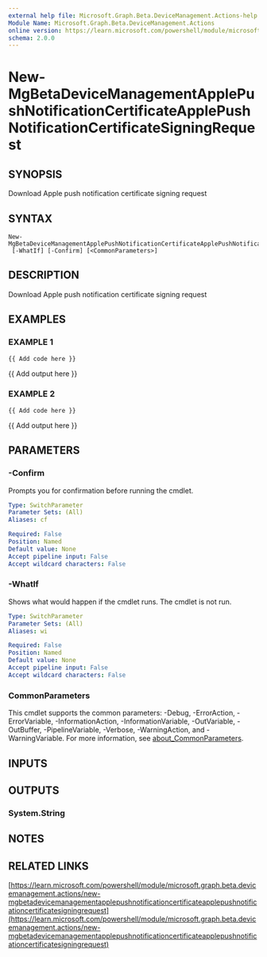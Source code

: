 ```yaml
---
external help file: Microsoft.Graph.Beta.DeviceManagement.Actions-help.xml
Module Name: Microsoft.Graph.Beta.DeviceManagement.Actions
online version: https://learn.microsoft.com/powershell/module/microsoft.graph.beta.devicemanagement.actions/new-mgbetadevicemanagementapplepushnotificationcertificateapplepushnotificationcertificatesigningrequest
schema: 2.0.0
---
```


# New-MgBetaDeviceManagementApplePushNotificationCertificateApplePushNotificationCertificateSigningRequest

## SYNOPSIS
Download Apple push notification certificate signing request

## SYNTAX

```
New-MgBetaDeviceManagementApplePushNotificationCertificateApplePushNotificationCertificateSigningRequest
 [-WhatIf] [-Confirm] [<CommonParameters>]
```

## DESCRIPTION
Download Apple push notification certificate signing request

## EXAMPLES

### EXAMPLE 1
```
{{ Add code here }}
```

{{ Add output here }}

### EXAMPLE 2
```
{{ Add code here }}
```

{{ Add output here }}

## PARAMETERS

### -Confirm
Prompts you for confirmation before running the cmdlet.

```yaml
Type: SwitchParameter
Parameter Sets: (All)
Aliases: cf

Required: False
Position: Named
Default value: None
Accept pipeline input: False
Accept wildcard characters: False
```

### -WhatIf
Shows what would happen if the cmdlet runs.
The cmdlet is not run.

```yaml
Type: SwitchParameter
Parameter Sets: (All)
Aliases: wi

Required: False
Position: Named
Default value: None
Accept pipeline input: False
Accept wildcard characters: False
```

### CommonParameters
This cmdlet supports the common parameters: -Debug, -ErrorAction, -ErrorVariable, -InformationAction, -InformationVariable, -OutVariable, -OutBuffer, -PipelineVariable, -Verbose, -WarningAction, and -WarningVariable. For more information, see [about_CommonParameters](http://go.microsoft.com/fwlink/?LinkID=113216).

## INPUTS

## OUTPUTS

### System.String
## NOTES

## RELATED LINKS

[https://learn.microsoft.com/powershell/module/microsoft.graph.beta.devicemanagement.actions/new-mgbetadevicemanagementapplepushnotificationcertificateapplepushnotificationcertificatesigningrequest](https://learn.microsoft.com/powershell/module/microsoft.graph.beta.devicemanagement.actions/new-mgbetadevicemanagementapplepushnotificationcertificateapplepushnotificationcertificatesigningrequest)


